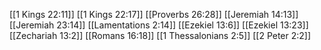 [[1 Kings 22:11]]
[[1 Kings 22:17]]
[[Proverbs 26:28]]
[[Jeremiah 14:13]]
[[Jeremiah 23:14]]
[[Lamentations 2:14]]
[[Ezekiel 13:6]]
[[Ezekiel 13:23]]
[[Zechariah 13:2]]
[[Romans 16:18]]
[[1 Thessalonians 2:5]]
[[2 Peter 2:2]]
